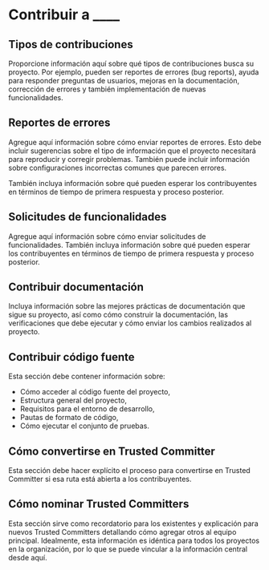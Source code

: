 # Contribuir a ____

## Tipos de contribuciones

Proporcione información aquí sobre qué tipos de contribuciones busca su proyecto. 
Por ejemplo, pueden ser reportes de errores (bug reports), ayuda para responder 
preguntas de usuarios, mejoras en la documentación, corrección de errores y 
también implementación de nuevas funcionalidades.

## Reportes de errores

Agregue aquí información sobre cómo enviar reportes de errores. Esto debe incluir
sugerencias sobre el tipo de información que el proyecto necesitará para
reproducir y corregir problemas. También puede incluir información sobre
configuraciones incorrectas comunes que parecen errores.

También incluya información sobre qué pueden esperar los contribuyentes en términos
de tiempo de primera respuesta y proceso posterior.

## Solicitudes de funcionalidades

Agregue aquí información sobre cómo enviar solicitudes de funcionalidades. 
También incluya información sobre qué pueden esperar los contribuyentes en términos
de tiempo de primera respuesta y proceso posterior.

## Contribuir documentación

Incluya información sobre las mejores prácticas de documentación que sigue su proyecto,
así como cómo construir la documentación, las verificaciones que debe ejecutar y
cómo enviar los cambios realizados al proyecto.

## Contribuir código fuente

Esta sección debe contener información sobre:

- Cómo acceder al código fuente del proyecto,
- Estructura general del proyecto,
- Requisitos para el entorno de desarrollo,
- Pautas de formato de código,
- Cómo ejecutar el conjunto de pruebas.

## Cómo convertirse en Trusted Committer

Esta sección debe hacer explícito el proceso para convertirse en Trusted Committer
si esa ruta está abierta a los contribuyentes.

## Cómo nominar Trusted Committers

Esta sección sirve como recordatorio para los existentes y explicación para nuevos
Trusted Committers detallando cómo agregar otros al equipo principal. Idealmente,
esta información es idéntica para todos los proyectos en la organización, por lo que
se puede vincular a la información central desde aquí.
